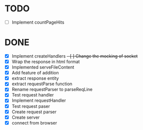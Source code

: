 # TODO
  - [ ] Implement countPageHits
  
# DONE
  - [X] Implement createHandlers
  ~~- [ ] Change the mocking of socket~~
  - [X] Wrap the response in html format
  - [X] Implemented serveFileContent
  - [X] Add feature of addition
  - [X] extract response entity
  - [X] extract requestParse function
  - [X] Rename requestParser to parseReqLine
  - [X] Test request handler
  - [X] Implement requestHandler
  - [X] Test request paser
  - [X] Create request parser
  - [X] Create server
  - [X] connect from browser    

